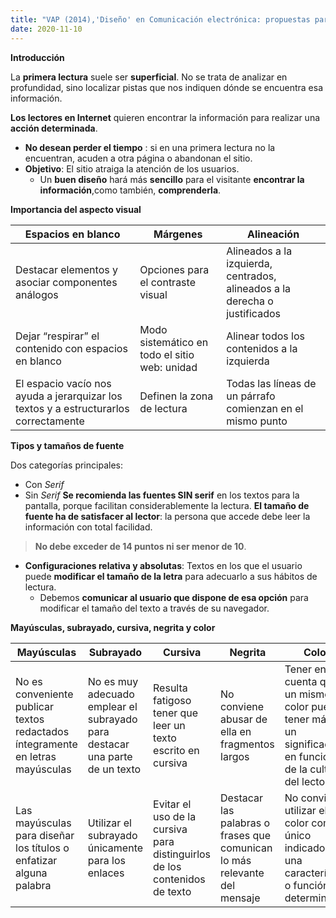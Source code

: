 ```yaml
---
title: "VAP (2014),'Diseño' en Comunicación electrónica: propuestas para mejorar la calidad de los textos en pantalla" 
date: 2020-11-10
--- 
```


**Introducción**

La **primera lectura** suele ser **superficial**. No se trata de analizar en profundidad, sino localizar pistas que nos indiquen dónde se encuentra esa información.

**Los lectores en Internet** quieren encontrar la información para realizar una **acción determinada**. 
+ **No desean perder el tiempo** : si en una primera lectura no la encuentran, acuden a otra página o abandonan el sitio.
+ **Objetivo**: El sitio atraiga la atención de los usuarios. 
    + Un **buen diseño** hará más **sencillo** para el visitante **encontrar la información**,como también, **comprenderla**.

**Importancia del aspecto visual** 

Espacios en blanco  |   Márgenes  |  Alineación
------------------  |   --------  |  ----------
Destacar elementos y asociar componentes análogos  |  Opciones para el contraste visual  |  Alineados a la izquierda, centrados, alineados a la derecha o justificados
Dejar “respirar” el contenido con espacios en blanco  |  Modo sistemático en todo el sitio web: unidad  |  Alinear todos los contenidos a la izquierda
El espacio vacío nos ayuda a jerarquizar los textos y a estructurarlos correctamente  |  Definen la zona de lectura  |   Todas las líneas de un párrafo comienzan en el mismo punto

**Tipos y tamaños de fuente** 

Dos categorías principales: 
   * Con *Serif* 
   * Sin *Serif*
**Se recomienda las fuentes SIN serif** en los textos para la pantalla, porque facilitan considerablemente la lectura.
**El tamaño de fuente ha de satisfacer al lector**: la persona que accede debe leer la información con total facilidad. 
   > **No debe exceder de 14 puntos ni ser menor de 10**.

  * **Configuraciones relativa y absolutas**: Textos en los que el usuario puede **modificar el tamaño de la letra** para adecuarlo a sus hábitos de lectura.
    * Debemos **comunicar al usuario que dispone de esa opción** para modificar el tamaño del texto a través de su navegador.

**Mayúsculas, subrayado, cursiva, negrita y color**

Mayúsculas  |   Subrayado  |  Cursiva  |  Negrita  |  Color
----------  |   ---------  |  -------  |  -------  |  -----
No es conveniente publicar textos redactados íntegramente en letras mayúsculas  |  No es muy adecuado emplear el subrayado para destacar una parte de un texto  |  Resulta fatigoso tener que leer un texto escrito en cursiva  |  No conviene abusar de ella en fragmentos largos  |  Tener en cuenta que un mismo color puede tener más de un significado, en función de la cultura del lector
Las mayúsculas para diseñar los títulos o enfatizar alguna palabra  |  Utilizar el subrayado únicamente para los enlaces  |  Evitar el uso de la cursiva para distinguirlos de los contenidos de texto  |   Destacar las palabras o frases que comunican lo más relevante del mensaje  |  No conviene utilizar el color como único indicador de una característica o función determinada